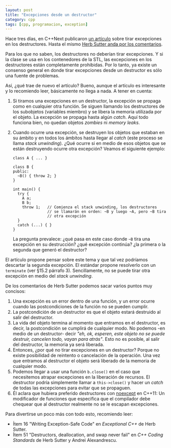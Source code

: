 ```yaml
---
layout: post
title: "Excepciones desde un destructor"
category: cpp
tags: [cpp, programacion, exception]
---
```


Hace tres días, en C++Next publicaron
[un artículo](http://cpp-next.com/archive/2012/08/evil-or-just-misunderstood/)
sobre tirar excepciones en los destructores. Hasta el mismo
[Herb Sutter anda por los comentarios](http://cpp-next.com/archive/2012/08/evil-or-just-misunderstood/comment-page-1/#comment-1958).

Para los que no saben, los destructores no deberían tirar
excepciones. Y si la clase se usa en los contenedores de la STL, las
excepciones en los destructores están completamente prohibidas. Por lo
tanto, ya existe un consenso general en donde tirar excepciones desde
un destructor es sólo una fuente de problemas.

Así, ¿qué trae de nuevo el artículo? Bueno, aunque el artículo es
interesante y lo recomiendo leer, básicamente no llega a nada. A
tener en cuenta:

1. Si tiramos una excepciones en un destructor, la excepción se
   propaga como en cualquier otra función. Se siguen llamando los
   destructores de los subobjetos (variables miembro) y se libera la
   memoria utilizada por el objeto. La excepción se propaga hasta
   algún _catch_. Aquí todo funciona bien, no quedan objetos _zombies_
   ni _memory leaks_.

2. Cuando ocurre una excepción, se destruyen los objetos que estaban
   en su ámbito y en todos los ámbitos hasta llegar al _catch_ (este
   proceso se llama _stack unwinding_). ¿Qué ocurre si en medio de
   esos objetos que se están destruyendo ocurre otra excepción? Veamos
   el siguiente ejemplo:

       class A { ... }

       class B {
       public:
         ~B() { throw 2; }
       }

       int main() {
         try {
           A a;
           B b;
           throw 1;   // Comienza el stack unwinding, los destructores
                      // se llamarán en orden: ~B y luego ~A, pero ~B tira
                      // otra excepción
         }
         catch (...) { }
       }

   La pregunta prevalece: ¿qué pasa en este caso donde `~B` tira una
   excepción en su destrucción? ¿qué excepción continúa? ¿la primera o
   la segunda que generó el destructor?

El artículo propone pensar sobre este tema y que tal vez podríamos
descartar la segunda excepción. El estándar propone resolverlo con un
`terminate` (ver §15.2 párrafo 3). Sencillamente, no se puede tirar
otra excepción en medio del _stack unwinding_.

De los comentarios de Herb Sutter podemos sacar varios puntos muy
concisos:

1. Una excepción es un error dentro de una función, y un error ocurre
   cuando las postcondiciones de la función no se pueden cumplir.
2. La postcondición de un destructor es que el objeto estará destruido
   al salir del destructor.
3. La vida del objeto termina al momento que entramos en el
   destructor, es decir, la postcondición se cumplirá de cualquier
   modo. No podemos -en medio de un destructor- decir _"eh, ok,
   esperen, este objeto no se puede destruir, cancelen todo, vayan
   para atrás"_. Esto no es posible, al salir del destructor, la
   memoria ya será liberada.
4. Entonces, ¿por qué no tirar excepciones en un destructor? Porque no
   existe posibilidad de reintento o cancelación de la operación. Una
   vez que entramos al destructor el objeto será liberado de la
   memoria de cualquier modo.
5. Podemos llegar a usar una función `b.close()` en el caso que
   necesitemos atrapar excepciones en la liberación de recursos. El
   destructor podría simplemente llamar a `this->close()` y hacer un
   _catch_ de todas las excepciones para evitar que se propaguen.
6. Él aclara que hubiera preferido destructores con
   [noexcept](http://en.cppreference.com/w/cpp/language/noexcept_spec)
   en C++11: Un modificador de funciones que especifica que el
   compilador debe chequear que al destructor realmente no se le
   escapan excepciones.

Para divertirse un poco más con todo esto, recomiendo leer:

* Ítem 16 "Writing Exception-Safe Code" en _Exceptional C++_ de Herb
  Sutter.
* Ítem 51 "Destructors, deallocation, and swap never fail" en _C++ Coding
  Standards_ de Herb Sutter y Andrei Alexandrescu.
